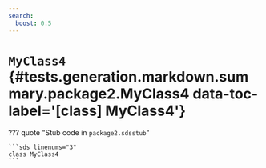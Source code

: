 ```yaml
---
search:
  boost: 0.5
---
```


[//]: # (DO NOT EDIT THIS FILE DIRECTLY. Instead, edit the corresponding stub file and execute `npm run docs:api`.)

# <code class="doc-symbol doc-symbol-class"></code> `MyClass4` {#tests.generation.markdown.summary.package2.MyClass4 data-toc-label='[class] MyClass4'}

??? quote "Stub code in `package2.sdsstub`"

    ```sds linenums="3"
    class MyClass4
    ```
